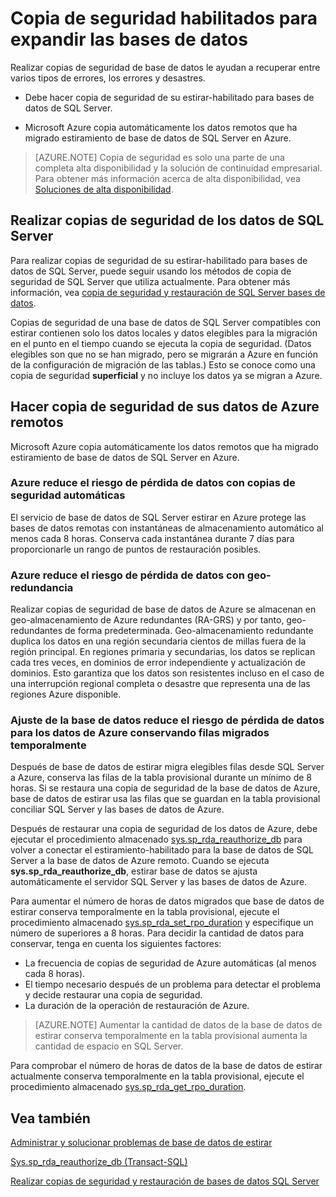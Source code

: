 <properties
    pageTitle="Hacer copia de seguridad habilitados para expandir las bases de datos | Microsoft Azure"
    description="Obtenga información sobre cómo realizar copias de seguridad estirar\-habilitado para bases de datos."
    services="sql-server-stretch-database"
    documentationCenter=""
    authors="douglaslMS"
    manager="jhubbard"
    editor=""/>

<tags
    ms.service="sql-server-stretch-database"
    ms.workload="data-management"
    ms.tgt_pltfrm="na"
    ms.devlang="na"
    ms.topic="article"
    ms.date="10/14/2016"
    ms.author="douglasl"/>

# <a name="backup-stretch-enabled-databases"></a>Copia de seguridad habilitados para expandir las bases de datos

Realizar copias de seguridad de base de datos le ayudan a recuperar entre varios tipos de errores, los errores y desastres.  

-   Debe hacer copia de seguridad de su estirar\-habilitado para bases de datos de SQL Server.  

-   Microsoft Azure copia automáticamente los datos remotos que ha migrado estiramiento de base de datos de SQL Server en Azure.  

>    [AZURE.NOTE] Copia de seguridad es solo una parte de una completa alta disponibilidad y la solución de continuidad empresarial. Para obtener más información acerca de alta disponibilidad, vea [Soluciones de alta disponibilidad](https://msdn.microsoft.com/library/ms190202.aspx).

## <a name="back-up-your-sql-server-data"></a>Realizar copias de seguridad de los datos de SQL Server  

Para realizar copias de seguridad de su estirar\-habilitado para bases de datos de SQL Server, puede seguir usando los métodos de copia de seguridad de SQL Server que utiliza actualmente. Para obtener más información, vea [copia de seguridad y restauración de SQL Server bases de datos](https://msdn.microsoft.com/library/ms187048.aspx).

Copias de seguridad de una base de datos de SQL Server compatibles con estirar contienen solo los datos locales y datos elegibles para la migración en el punto en el tiempo cuando se ejecuta la copia de seguridad. \(Datos elegibles son que no se han migrado, pero se migrarán a Azure en función de la configuración de migración de las tablas.\) Esto se conoce como una copia de seguridad **superficial** y no incluye los datos ya se migran a Azure.  

## <a name="back-up-your-remote-azure-data"></a>Hacer copia de seguridad de sus datos de Azure remotos   

Microsoft Azure copia automáticamente los datos remotos que ha migrado estiramiento de base de datos de SQL Server en Azure.  

### <a name="azure-reduces-the-risk-of-data-loss-with-automatic-backup"></a>Azure reduce el riesgo de pérdida de datos con copias de seguridad automáticas  
El servicio de base de datos de SQL Server estirar en Azure protege las bases de datos remotas con instantáneas de almacenamiento automático al menos cada 8 horas. Conserva cada instantánea durante 7 días para proporcionarle un rango de puntos de restauración posibles.  

### <a name="azure-reduces-the-risk-of-data-loss-with-geo-redundancy"></a>Azure reduce el riesgo de pérdida de datos con geo\-redundancia  
Realizar copias de seguridad de base de datos de Azure se almacenan en geo\-almacenamiento de Azure redundantes (RA\-GRS) y por tanto, geo\-redundantes de forma predeterminada. Geo\-almacenamiento redundante duplica los datos en una región secundaria cientos de millas fuera de la región principal. En regiones primaria y secundarias, los datos se replican cada tres veces, en dominios de error independiente y actualización de dominios. Esto garantiza que los datos son resistentes incluso en el caso de una interrupción regional completa o desastre que representa una de las regiones Azure disponible.

### <a name="stretchRPO"></a>Ajuste de la base de datos reduce el riesgo de pérdida de datos para los datos de Azure conservando filas migrados temporalmente
Después de base de datos de estirar migra elegibles filas desde SQL Server a Azure, conserva las filas de la tabla provisional durante un mínimo de 8 horas. Si se restaura una copia de seguridad de la base de datos de Azure, base de datos de estirar usa las filas que se guardan en la tabla provisional conciliar SQL Server y las bases de datos de Azure.

Después de restaurar una copia de seguridad de los datos de Azure, debe ejecutar el procedimiento almacenado [sys.sp_rda_reauthorize_db](https://msdn.microsoft.com/library/mt131016.aspx) para volver a conectar el estiramiento\-habilitado para la base de datos de SQL Server a la base de datos de Azure remoto. Cuando se ejecuta **sys.sp_rda_reauthorize_db**, estirar base de datos se ajusta automáticamente el servidor SQL Server y las bases de datos de Azure.

Para aumentar el número de horas de datos migrados que base de datos de estirar conserva temporalmente en la tabla provisional, ejecute el procedimiento almacenado [sys.sp_rda_set_rpo_duration](https://msdn.microsoft.com/library/mt707766.aspx) y especifique un número de superiores a 8 horas. Para decidir la cantidad de datos para conservar, tenga en cuenta los siguientes factores:
-   La frecuencia de copias de seguridad de Azure automáticas (al menos cada 8 horas).
-   El tiempo necesario después de un problema para detectar el problema y decide restaurar una copia de seguridad.
-   La duración de la operación de restauración de Azure.

> [AZURE.NOTE] Aumentar la cantidad de datos de la base de datos de estirar conserva temporalmente en la tabla provisional aumenta la cantidad de espacio en SQL Server.

Para comprobar el número de horas de datos de la base de datos de estirar actualmente conserva temporalmente en la tabla provisional, ejecute el procedimiento almacenado [sys.sp_rda_get_rpo_duration](https://msdn.microsoft.com/library/mt707767.aspx).

## <a name="see-also"></a>Vea también

[Administrar y solucionar problemas de base de datos de estirar](sql-server-stretch-database-manage.md)

[Sys.sp_rda_reauthorize_db (Transact-SQL)](https://msdn.microsoft.com/library/mt131016.aspx)

[Realizar copias de seguridad y restauración de bases de datos SQL Server](https://msdn.microsoft.com/library/ms187048.aspx)
